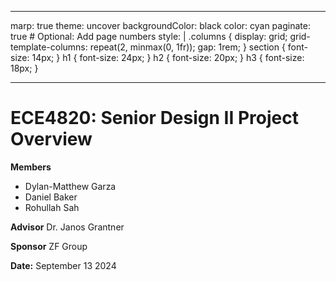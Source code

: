----
marp: true
theme: uncover
backgroundColor: black
color: cyan
paginate: true  # Optional: Add page numbers
style: |
  .columns {
    display: grid;
    grid-template-columns: repeat(2, minmax(0, 1fr));
    gap: 1rem;
  }
  section {
    font-size: 14px;
  }
  h1 {
    font-size: 24px;
  }
  h2 {
    font-size: 20px;
  }
  h3 {
    font-size: 18px;
  }



----
# ECE4820: Senior Design II Project Overview

**Members**
- Dylan-Matthew Garza
- Daniel Baker
- Rohullah Sah

**Advisor**
 Dr. Janos Grantner

**Sponsor**
 ZF Group

**Date:** September 13 2024


